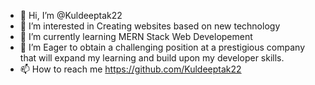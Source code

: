 - 👋 Hi, I’m @Kuldeeptak22
- 👀 I’m interested in Creating websites based on new technology
- 🌱 I’m currently learning MERN Stack Web Developement
- 💞️ I’m Eager to obtain a challenging position at a prestigious company that will expand my learning and build upon my developer skills.
- 📫 How to reach me https://github.com/Kuldeeptak22

<!---
Kuldeeptak22/Kuldeeptak22 is a ✨ special ✨ repository because its `README.md` (this file) appears on your GitHub profile.
You can click the Preview link to take a look at your changes.
--->
